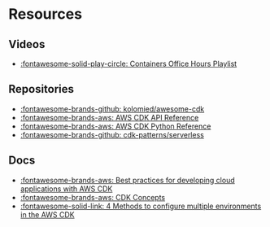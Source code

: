 Resources
===

Videos
---

- [:fontawesome-solid-play-circle: Containers Office Hours Playlist][1]


Repositories
---

- [:fontawesome-brands-github: kolomied/awesome-cdk][2]
- [:fontawesome-brands-aws: AWS CDK API Reference][3]
- [:fontawesome-brands-aws: AWS CDK Python Reference][4]
- [:fontawesome-brands-github: cdk-patterns/serverless][8]


Docs
---

- [:fontawesome-brands-aws: Best practices for developing cloud applications
    with AWS CDK][5]
- [:fontawesome-brands-aws: CDK Concepts][6]
- [:fontawesome-solid-link: 4 Methods to configure multiple environments in the
    AWS CDK][7]


<!-- Links -->
[1]: https://www.youtube.com/playlist?list=PLhr1KZpdzukdIJ_e5IHIM35yEbrqU5dmk
[2]: https://github.com/kolomied/awesome-cdk
[3]: https://docs.aws.amazon.com/cdk/api/latest/docs/aws-construct-library.html
[4]: https://docs.aws.amazon.com/cdk/api/latest/python/index.html
[5]: https://aws.amazon.com/blogs/devops/best-practices-for-developing-cloud-applications-with-aws-cdk/
[6]: https://docs.aws.amazon.com/cdk/latest/guide/core_concepts.html
[7]:
https://www.rehanvdm.com/aws/4-methods-to-configure-multiple-environments-in-the-aws-cdk/index.html
[8]: https://github.com/cdk-patterns/serverless

